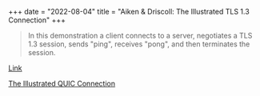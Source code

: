 +++
date = "2022-08-04"
title = "Aiken & Driscoll: The Illustrated TLS 1.3 Connection"
+++

> In this demonstration a client connects to a server, negotiates a TLS 1.3 session, sends "ping",
> receives "pong", and then terminates the session.

[Link](https://tls13.xargs.org)

[The Illustrated QUIC Connection](https://quic.xargs.org)
